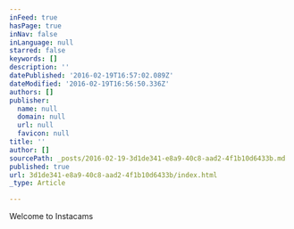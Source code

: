 ```yaml
---
inFeed: true
hasPage: true
inNav: false
inLanguage: null
starred: false
keywords: []
description: ''
datePublished: '2016-02-19T16:57:02.089Z'
dateModified: '2016-02-19T16:56:50.336Z'
authors: []
publisher:
  name: null
  domain: null
  url: null
  favicon: null
title: ''
author: []
sourcePath: _posts/2016-02-19-3d1de341-e8a9-40c8-aad2-4f1b10d6433b.md
published: true
url: 3d1de341-e8a9-40c8-aad2-4f1b10d6433b/index.html
_type: Article

---
```

Welcome to Instacams